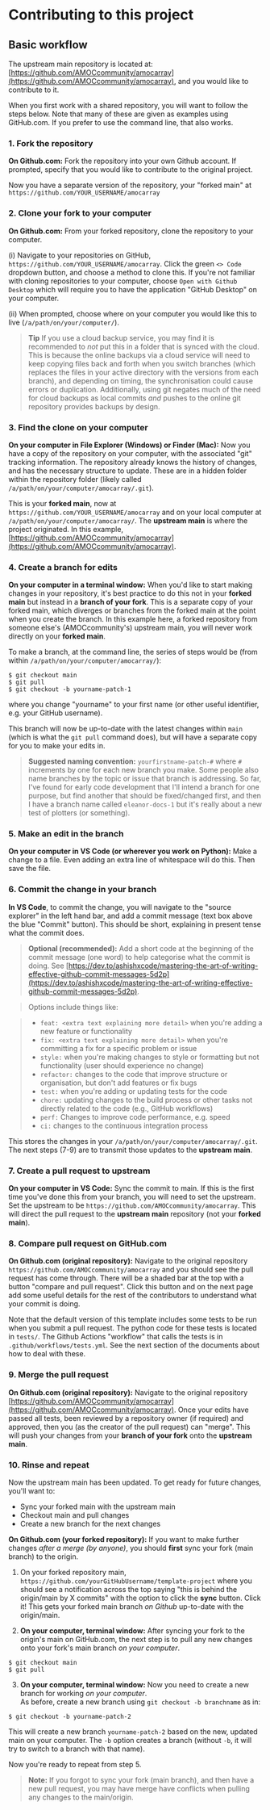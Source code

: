 # Contributing to this project

## Basic workflow

The upstream main repository is located at: [https://github.com/AMOCcommunity/amocarray](https://github.com/AMOCcommunity/amocarray), and you would like to contribute to it.

When you first work with a shared repository, you will want to follow the steps below.  Note that many of these are given as examples using GitHub.com.  If you prefer to use the command line, that also works.

### 1. Fork the repository

**On Github.com:** Fork the repository into your own Github account.  If prompted, specify that you would like to contribute to the original project.  

Now you have a separate version of the repository, your "forked main" at `https://github.com/YOUR_USERNAME/amocarray`

### 2. Clone your fork to your computer

**On Github.com:** From your forked repository, clone the repository to your computer.  

(i) Navigate to your repositories on GitHub, `https://github.com/YOUR_USERNAME/amocarray`.  Click the green `<> Code` dropdown button, and choose a method to clone this.  If you're not familiar with cloning repositories to your computer, choose `Open with Github Desktop` which will require you to have the application "GitHub Desktop" on your computer.  

(ii) When prompted, choose where on your computer you would like this to live (`/a/path/on/your/computer/`).  

> **Tip**
> If you use a cloud backup service, you may find it is recommended to *not* put this in a folder that is synced with the cloud. This is because the online backups via a cloud service will need to keep copying files back and forth when you switch branches (which replaces the files in your active directory with the versions from each branch), and depending on timing, the synchronisation could cause errors or duplication.  Additionally, using git negates much of the need for cloud backups as local commits *and* pushes to the online git repository provides backups by design.

### 3. Find the clone on your computer

**On your computer in File Explorer (Windows) or Finder (Mac):** Now you have a copy of the repository on your computer, with the associated "git" tracking information.  The repository already knows the history of changes, and has the necessary structure to update.  These are in a hidden folder within the repository folder (likely called `/a/path/on/your/computer/amocarray/.git`).   

This is your **forked main**, now at `https://github.com/YOUR_USERNAME/amocarray` and on your local computer at `/a/path/on/your/computer/amocarray/`.  The **upstream main** is where the project originated.  In this example, [https://github.com/AMOCcommunity/amocarray](https://github.com/AMOCcommunity/amocarray).

### 4. Create a branch for edits

**On your computer in a terminal window:** When you'd like to start making changes in your repository, it's best practice to do this not in your **forked main** but instead in a **branch of your fork**.  This is a separate copy of your forked main, which diverges or branches from the forked main at the point when you create the branch.  In this example here, a forked repository from someone else's (AMOCcommunity's) upstream main, you will never work directly on your **forked main**.

To make a branch, at the command line, the series of steps would be (from within `/a/path/on/your/computer/amocarray/`):
```
$ git checkout main
$ git pull
$ git checkout -b yourname-patch-1
```
where you change "yourname" to your first name (or other useful identifier, e.g. your GitHub username).

This branch will now be up-to-date with the latest changes within `main` (which is what the `git pull` command does), but will have a separate copy for you to make your edits in.

> **Suggested naming convention:** `yourfirstname-patch-#` where `#` increments by one for each new branch you make.  Some people also name branches by the topic or issue that branch is addressing.  So far, I've found for early code development that I'll intend a branch for one purpose, but find another that should be fixed/changed first, and then I have a branch name called `eleanor-docs-1` but it's really about a new test of plotters (or something).

### 5. Make an edit in the branch

**On your computer in VS Code (or wherever you work on Python):** Make a change to a file.  Even adding an extra line of whitespace will do this.  Then save the file.

### 6. Commit the change in your branch

**In VS Code**, to commit the change, you will navigate to the "source explorer" in the left hand bar, and add a commit message (text box above the blue "Commit" button).  This should be short, explaining in present tense what the commit does.

> **Optional (recommended):** Add a short code at the beginning of the commit message (one word) to help categorise what the commit is doing.  See [https://dev.to/ashishxcode/mastering-the-art-of-writing-effective-github-commit-messages-5d2p](https://dev.to/ashishxcode/mastering-the-art-of-writing-effective-github-commit-messages-5d2p).  

> Options include things like:

> - `feat: <extra text explaining more detail>` when you're adding a new feature or functionality
> - `fix: <extra text explaining more detail>` when you're committing a fix for a specific problem or issue
> - `style:` when you're making changes to style or formatting but not functionality (user should experience no change)
> - `refactor:` changes to the code that improve structure or organisation, but don't add features or fix bugs
> - `test:` when you're adding or updating tests for the code
> - `chore:` updating changes to the build process or other tasks not directly related to the code (e.g., GitHub workflows)
> - `perf:` Changes to improve code performance, e.g. speed
> - `ci:` changes to the continuous integration process

This stores the changes in your `/a/path/on/your/computer/amocarray/.git`.  The next steps (7-9) are to transmit those updates to the **upstream main**.

### 7. Create a pull request to upstream

**On your computer in VS Code:** Sync the commit to main.  If this is the first time you've done this from your branch, you will need to set the upstream.  Set the upstream to be `https://github.com/AMOCcommunity/amocarray`.  This will direct the pull request to the **upstream main** repository (not your **forked main**).  

### 8. Compare pull request on GitHub.com

**On Github.com (original repository):** Navigate to the original repository `https://github.com/AMOCcommunity/amocarray` and you should see the pull request has come through.  There will be a shaded bar at the top with a button "compare and pull request".  Click this button and on the next page add some useful details for the rest of the contributors to understand what your commit is doing.  

Note that the default version of this template includes some tests to be run when you submit a pull request.  The python code for these tests is located in `tests/`.  The Github Actions "workflow" that calls the tests is in `.github/workflows/tests.yml`.  See the next section of the documents about how to deal with these.

### 9. Merge the pull request

**On Github.com (original repository):** Navigate to the original repository [https://github.com/AMOCcommunity/amocarray](https://github.com/AMOCcommunity/amocarray).  Once your edits have passed all tests, been reviewed by a repository owner (if required) and approved, then you (as the creator of the pull request) can "merge".   This will push your changes from your **branch of your fork** onto the **upstream main**.  

### 10. Rinse and repeat

Now the upstream main has been updated.  To get ready for future changes, you'll want to:

- Sync your forked main with the upstream main
- Checkout main and pull changes
- Create a new branch for the next changes

**On Github.com (your forked repository):** If you want to make further changes *after a merge (by anyone)*, you should **first** sync your fork (main branch) to the origin.  

1. On your forked repository main, `https://github.com/yourGitHubUsername/template-project` where you should see a notification across the top saying "this is behind the origin/main by X commits" with the option to click the **sync** button.  Click it!  This gets your forked main branch _on Github_ up-to-date with the origin/main.

2. **On your computer, terminal window:** After syncing your fork to the origin's main on GitHub.com, the next step is to pull any new changes onto your fork's main branch _on your computer_.

```
$ git checkout main
$ git pull
```

3. **On your computer, terminal window:** Now you need to create a new branch for working _on your computer_.  
As before, create a new branch using `git checkout -b branchname` as in:
```
$ git checkout -b yourname-patch-2
```
This will create a new branch `yourname-patch-2` based on the new, updated main on your computer.  The `-b` option creates a branch (without `-b`, it will try to switch to a branch with that name).

Now you're ready to repeat from step 5.

> **Note:** If you forgot to sync your fork (main branch), and then have a new pull request, you may have merge have conflicts when pulling any changes to the main/origin.

